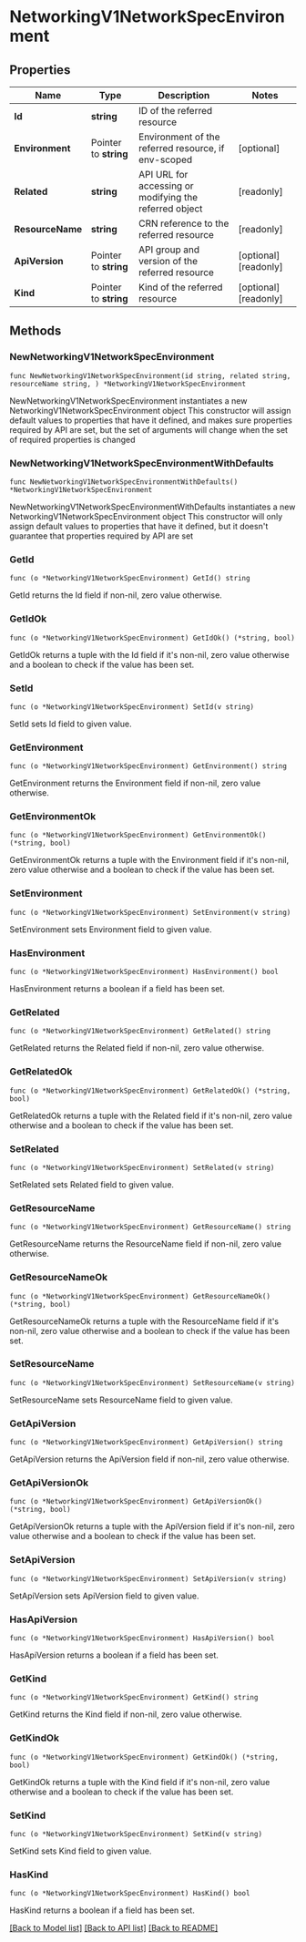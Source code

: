 # NetworkingV1NetworkSpecEnvironment

## Properties

Name | Type | Description | Notes
------------ | ------------- | ------------- | -------------
**Id** | **string** | ID of the referred resource | 
**Environment** | Pointer to **string** | Environment of the referred resource, if env-scoped | [optional] 
**Related** | **string** | API URL for accessing or modifying the referred object | [readonly] 
**ResourceName** | **string** | CRN reference to the referred resource | [readonly] 
**ApiVersion** | Pointer to **string** | API group and version of the referred resource | [optional] [readonly] 
**Kind** | Pointer to **string** | Kind of the referred resource | [optional] [readonly] 

## Methods

### NewNetworkingV1NetworkSpecEnvironment

`func NewNetworkingV1NetworkSpecEnvironment(id string, related string, resourceName string, ) *NetworkingV1NetworkSpecEnvironment`

NewNetworkingV1NetworkSpecEnvironment instantiates a new NetworkingV1NetworkSpecEnvironment object
This constructor will assign default values to properties that have it defined,
and makes sure properties required by API are set, but the set of arguments
will change when the set of required properties is changed

### NewNetworkingV1NetworkSpecEnvironmentWithDefaults

`func NewNetworkingV1NetworkSpecEnvironmentWithDefaults() *NetworkingV1NetworkSpecEnvironment`

NewNetworkingV1NetworkSpecEnvironmentWithDefaults instantiates a new NetworkingV1NetworkSpecEnvironment object
This constructor will only assign default values to properties that have it defined,
but it doesn't guarantee that properties required by API are set

### GetId

`func (o *NetworkingV1NetworkSpecEnvironment) GetId() string`

GetId returns the Id field if non-nil, zero value otherwise.

### GetIdOk

`func (o *NetworkingV1NetworkSpecEnvironment) GetIdOk() (*string, bool)`

GetIdOk returns a tuple with the Id field if it's non-nil, zero value otherwise
and a boolean to check if the value has been set.

### SetId

`func (o *NetworkingV1NetworkSpecEnvironment) SetId(v string)`

SetId sets Id field to given value.


### GetEnvironment

`func (o *NetworkingV1NetworkSpecEnvironment) GetEnvironment() string`

GetEnvironment returns the Environment field if non-nil, zero value otherwise.

### GetEnvironmentOk

`func (o *NetworkingV1NetworkSpecEnvironment) GetEnvironmentOk() (*string, bool)`

GetEnvironmentOk returns a tuple with the Environment field if it's non-nil, zero value otherwise
and a boolean to check if the value has been set.

### SetEnvironment

`func (o *NetworkingV1NetworkSpecEnvironment) SetEnvironment(v string)`

SetEnvironment sets Environment field to given value.

### HasEnvironment

`func (o *NetworkingV1NetworkSpecEnvironment) HasEnvironment() bool`

HasEnvironment returns a boolean if a field has been set.

### GetRelated

`func (o *NetworkingV1NetworkSpecEnvironment) GetRelated() string`

GetRelated returns the Related field if non-nil, zero value otherwise.

### GetRelatedOk

`func (o *NetworkingV1NetworkSpecEnvironment) GetRelatedOk() (*string, bool)`

GetRelatedOk returns a tuple with the Related field if it's non-nil, zero value otherwise
and a boolean to check if the value has been set.

### SetRelated

`func (o *NetworkingV1NetworkSpecEnvironment) SetRelated(v string)`

SetRelated sets Related field to given value.


### GetResourceName

`func (o *NetworkingV1NetworkSpecEnvironment) GetResourceName() string`

GetResourceName returns the ResourceName field if non-nil, zero value otherwise.

### GetResourceNameOk

`func (o *NetworkingV1NetworkSpecEnvironment) GetResourceNameOk() (*string, bool)`

GetResourceNameOk returns a tuple with the ResourceName field if it's non-nil, zero value otherwise
and a boolean to check if the value has been set.

### SetResourceName

`func (o *NetworkingV1NetworkSpecEnvironment) SetResourceName(v string)`

SetResourceName sets ResourceName field to given value.


### GetApiVersion

`func (o *NetworkingV1NetworkSpecEnvironment) GetApiVersion() string`

GetApiVersion returns the ApiVersion field if non-nil, zero value otherwise.

### GetApiVersionOk

`func (o *NetworkingV1NetworkSpecEnvironment) GetApiVersionOk() (*string, bool)`

GetApiVersionOk returns a tuple with the ApiVersion field if it's non-nil, zero value otherwise
and a boolean to check if the value has been set.

### SetApiVersion

`func (o *NetworkingV1NetworkSpecEnvironment) SetApiVersion(v string)`

SetApiVersion sets ApiVersion field to given value.

### HasApiVersion

`func (o *NetworkingV1NetworkSpecEnvironment) HasApiVersion() bool`

HasApiVersion returns a boolean if a field has been set.

### GetKind

`func (o *NetworkingV1NetworkSpecEnvironment) GetKind() string`

GetKind returns the Kind field if non-nil, zero value otherwise.

### GetKindOk

`func (o *NetworkingV1NetworkSpecEnvironment) GetKindOk() (*string, bool)`

GetKindOk returns a tuple with the Kind field if it's non-nil, zero value otherwise
and a boolean to check if the value has been set.

### SetKind

`func (o *NetworkingV1NetworkSpecEnvironment) SetKind(v string)`

SetKind sets Kind field to given value.

### HasKind

`func (o *NetworkingV1NetworkSpecEnvironment) HasKind() bool`

HasKind returns a boolean if a field has been set.


[[Back to Model list]](../README.md#documentation-for-models) [[Back to API list]](../README.md#documentation-for-api-endpoints) [[Back to README]](../README.md)


